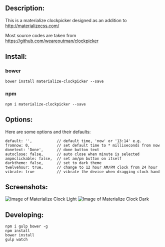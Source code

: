 ## Description:
This is a materialize clockpicker designed as an addition to http://materializecss.com/

Most source codes are taken from https://github.com/weareoutman/clockpicker

## Install:

### bower
`bower install materialize-clockpicker --save`

### npm
`npm i materialize-clockpicker --save`

## Options:
Here are some options and their defaults:
```
default: '',           // default time, 'now' or '13:14' e.g.
fromnow: 0,            // set default time to * milliseconds from now
donetext: 'Done',      // done button text
autoclose: false,      // auto close when minute is selected
ampmclickable: false,  // set am/pm button on itself
darktheme: false,      // set to dark theme
twelvehour: true,      // change to 12 hour AM/PM clock from 24 hour
vibrate: true          // vibrate the device when dragging clock hand
```

## Screenshots:
![Image of Materialize Clock Light](https://github.com/chingyawhao/materialize-clockpicker/blob/master/images/material-clock-light.PNG)
![Image of Materialize Clock Dark](https://github.com/chingyawhao/materialize-clockpicker/blob/master/images/material-clock-dark.PNG)


## Developing:
```
npm i gulp bower -g
npm install
bower install
gulp watch
```